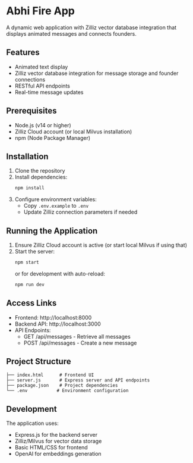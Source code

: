 # Abhi Fire App

A dynamic web application with Zilliz vector database integration that displays animated messages and connects founders.

## Features

- Animated text display
- Zilliz vector database integration for message storage and founder connections
- RESTful API endpoints
- Real-time message updates

## Prerequisites

- Node.js (v14 or higher)
- Zilliz Cloud account (or local Milvus installation)
- npm (Node Package Manager)

## Installation

1. Clone the repository
2. Install dependencies:
   ```bash
   npm install
   ```
3. Configure environment variables:
   - Copy `.env.example` to `.env`
   - Update Zilliz connection parameters if needed

## Running the Application

1. Ensure Zilliz Cloud account is active (or start local Milvus if using that)
2. Start the server:
   ```bash
   npm start
   ```
   or for development with auto-reload:
   ```bash
   npm run dev
   ```

## Access Links

- Frontend: http://localhost:8000
- Backend API: http://localhost:3000
- API Endpoints:
  - GET /api/messages - Retrieve all messages
  - POST /api/messages - Create a new message

## Project Structure

```
├── index.html      # Frontend UI
├── server.js       # Express server and API endpoints
├── package.json    # Project dependencies
└── .env           # Environment configuration
```

## Development

The application uses:
- Express.js for the backend server
- Zilliz/Milvus for vector data storage
- Basic HTML/CSS for frontend
- OpenAI for embeddings generation